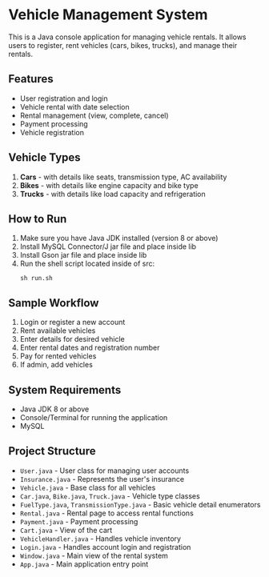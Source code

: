 # Vehicle Management System

This is a Java console application for managing vehicle rentals. It allows users to register, rent vehicles (cars, bikes, trucks), and manage their rentals.

## Features

- User registration and login
- Vehicle rental with date selection
- Rental management (view, complete, cancel)
- Payment processing
- Vehicle registration

## Vehicle Types

1. **Cars** - with details like seats, transmission type, AC availability
2. **Bikes** - with details like engine capacity and bike type
3. **Trucks** - with details like load capacity and refrigeration

## How to Run

1. Make sure you have Java JDK installed (version 8 or above)
2. Install MySQL Connector/J jar file and place inside lib
3. Install Gson jar file and place inside lib
4. Run the shell script located inside of src:
   ```
   sh run.sh
   ```

## Sample Workflow

1. Login or register a new account
2. Rent available vehicles
3. Enter details for desired vehicle
3. Enter rental dates and registration number
4. Pay for rented vehicles
5. If admin, add vehicles

## System Requirements

- Java JDK 8 or above
- Console/Terminal for running the application
- MySQL

## Project Structure

- `User.java` - User class for managing user accounts
- `Insurance.java` - Represents the user's insurance
- `Vehicle.java` - Base class for all vehicles
- `Car.java`, `Bike.java`, `Truck.java` - Vehicle type classes
- `FuelType.java`, `TransmissionType.java` - Basic vehicle detail enumerators
- `Rental.java` - Rental page to access rental functions
- `Payment.java` - Payment processing
- `Cart.java` - View of the cart
- `VehicleHandler.java` - Handles vehicle inventory
- `Login.java` - Handles account login and registration
- `Window.java` - Main view of the rental system
- `App.java` - Main application entry point
